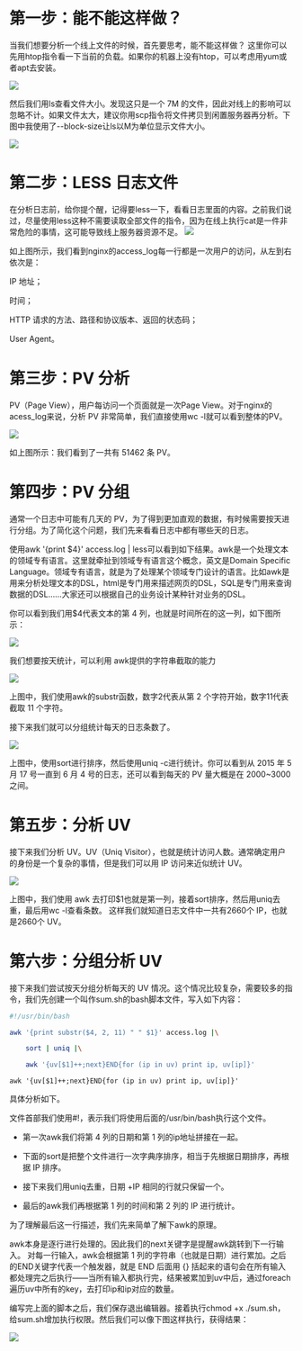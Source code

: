 # 第一步：能不能这样做？

当我们想要分析一个线上文件的时候，首先要思考，能不能这样做？ 这里你可以先用htop指令看一下当前的负载。如果你的机器上没有htop，可以考虑用yum或者apt去安装。

![](https://raw.githubusercontent.com/shisan1379/img/main/img/20240422195216.png)


然后我们用ls查看文件大小。发现这只是一个 7M 的文件，因此对线上的影响可以忽略不计。如果文件太大，建议你用scp指令将文件拷贝到闲置服务器再分析。下图中我使用了--block-size让ls以M为单位显示文件大小。

![](https://raw.githubusercontent.com/shisan1379/img/main/img/20240422195251.png)


# 第二步：LESS 日志文件

在分析日志前，给你提个醒，记得要less一下，看看日志里面的内容。之前我们说过，尽量使用less这种不需要读取全部文件的指令，因为在线上执行cat是一件非常危险的事情，这可能导致线上服务器资源不足。
![](https://raw.githubusercontent.com/shisan1379/img/main/img/20240422195318.png)



如上图所示，我们看到nginx的access_log每一行都是一次用户的访问，从左到右依次是：

IP 地址；

时间；

HTTP 请求的方法、路径和协议版本、返回的状态码；

User Agent。

# 第三步：PV 分析
PV（Page View），用户每访问一个页面就是一次Page View。对于nginx的acess_log来说，分析 PV 非常简单，我们直接使用wc -l就可以看到整体的PV。

![](https://raw.githubusercontent.com/shisan1379/img/main/img/20240422195343.png)


如上图所示：我们看到了一共有 51462 条 PV。


# 第四步：PV 分组

通常一个日志中可能有几天的 PV，为了得到更加直观的数据，有时候需要按天进行分组。为了简化这个问题，我们先来看看日志中都有哪些天的日志。

使用awk '{print $4}' access.log  | less可以看到如下结果。awk是一个处理文本的领域专有语言。这里就牵扯到领域专有语言这个概念，英文是Domain Specific Language。领域专有语言，就是为了处理某个领域专门设计的语言。比如awk是用来分析处理文本的DSL，html是专门用来描述网页的DSL，SQL是专门用来查询数据的DSL……大家还可以根据自己的业务设计某种针对业务的DSL。

你可以看到我们用$4代表文本的第 4 列，也就是时间所在的这一列，如下图所示：

![](https://raw.githubusercontent.com/shisan1379/img/main/img/20240422200910.png)

我们想要按天统计，可以利用 awk提供的字符串截取的能力

![](https://raw.githubusercontent.com/shisan1379/img/main/img/20240422200937.png)

上图中，我们使用awk的substr函数，数字2代表从第 2 个字符开始，数字11代表截取 11 个字符。

接下来我们就可以分组统计每天的日志条数了。

![](https://raw.githubusercontent.com/shisan1379/img/main/img/20240422201000.png)


上图中，使用sort进行排序，然后使用uniq -c进行统计。你可以看到从 2015 年 5 月 17 号一直到 6 月 4 号的日志，还可以看到每天的 PV 量大概是在 2000~3000 之间。


# 第五步：分析 UV
接下来我们分析 UV。UV（Uniq Visitor），也就是统计访问人数。通常确定用户的身份是一个复杂的事情，但是我们可以用 IP 访问来近似统计 UV。

![](https://raw.githubusercontent.com/shisan1379/img/main/img/20240422201025.png)


上图中，我们使用 awk 去打印$1也就是第一列，接着sort排序，然后用uniq去重，最后用wc -l查看条数。 这样我们就知道日志文件中一共有2660个 IP，也就是2660个 UV。


# 第六步：分组分析 UV
接下来我们尝试按天分组分析每天的 UV 情况。这个情况比较复杂，需要较多的指令，我们先创建一个叫作sum.sh的bash脚本文件，写入如下内容：

```bash
#!/usr/bin/bash

awk '{print substr($4, 2, 11) " " $1}' access.log |\

	sort | uniq |\

	awk '{uv[$1]++;next}END{for (ip in uv) print ip, uv[ip]}'

```

	awk '{uv[$1]++;next}END{for (ip in uv) print ip, uv[ip]}'
具体分析如下。

文件首部我们使用#!，表示我们将使用后面的/usr/bin/bash执行这个文件。

- 第一次awk我们将第 4 列的日期和第 1 列的ip地址拼接在一起。

- 下面的sort是把整个文件进行一次字典序排序，相当于先根据日期排序，再根据 IP 排序。

- 接下来我们用uniq去重，日期 +IP 相同的行就只保留一个。

- 最后的awk我们再根据第 1 列的时间和第 2 列的 IP 进行统计。

为了理解最后这一行描述，我们先来简单了解下awk的原理。

awk本身是逐行进行处理的。因此我们的next关键字是提醒awk跳转到下一行输入。 对每一行输入，awk会根据第 1 列的字符串（也就是日期）进行累加。之后的END关键字代表一个触发器，就是 END 后面用 {} 括起来的语句会在所有输入都处理完之后执行——当所有输入都执行完，结果被累加到uv中后，通过foreach遍历uv中所有的key，去打印ip和ip对应的数量。

编写完上面的脚本之后，我们保存退出编辑器。接着执行chmod +x ./sum.sh，给sum.sh增加执行权限。然后我们可以像下图这样执行，获得结果：

![](https://raw.githubusercontent.com/shisan1379/img/main/img/20240422201146.png)
